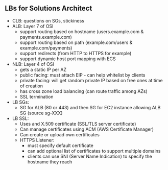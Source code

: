## LBs for Solutions Architect
* CLB: questions on SGs, stickiness
* ALB: Layer 7 of OSI
  * support routing based on hostname (users.example.com & payments.example.com)
  * support routing based on path (example.com/users & example.com/payments)
  * support redirects (from HTTP to HTTPS for example)
  * support dynamic host port mapping with ECS
* NLB: Layer 4 of OSI
  * gets a static IP per AZ
  * public facing: must attach EIP - can help whitelist by clients
  * private facing: will get random private IP based on free ones at time of creation
  * has cross zone load balancing (can route traffic among AZs)
  * SSL termination
* LB SGs:
  * SG for ALB (80 or 443) and then SG for EC2 instance allowing ALB SG (source sg-XXX)
* LB SSL:
  * Uses and X.509 certificate (SSL/TLS server certificate)
  * Can manage certificates using ACM (AWS Certificate Manager)
  * Can create or upload own certificates 
  * HTTPS Listener:
    * must specify default certificate
    * can add optional list of certificates to support multiple domains
    * clients can use SNI (Server Name Indication) to specify the hostname they reach

